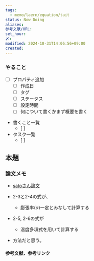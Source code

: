 ```yaml
---
tags:
  - memo/laern/equation/tait
status: Now Doing
aliases: 
参考文献/URL: 
set_hour: 
〆: 
modified: 2024-10-31T14:06:56+09:00
created: 
---
```


### やること
- [ ] プロパティ追加
	- [ ] 作成日
	- [ ] タグ
	- [ ] ステータス
	- [ ] 設定時間
	- [ ] 何について書くかまず概要を書く
- 書くこと一覧
	- [ ] 
- タスク一覧
	- [ ] 
## 本題
### 論文メモ
- [satoさん論文](file:///C:/Users/sg_sa/OneDrive%20-%20%E6%9D%B1%E5%8C%97%E5%B7%A5%E6%A5%AD%E5%A4%A7%E5%AD%A6/PDF_Sync/PDF%E3%81%94%E3%81%A3%E3%81%9F%E7%85%AE/%E4%BD%90%E8%97%A4%E7%A0%94%E7%A9%B6%E5%AE%A4(%E5%8F%96%E3%82%8A%E6%89%B1%E3%81%84%E6%B3%A8%E6%84%8F)/18_%E4%BD%90%E8%97%A4%E7%A0%94%E7%A9%B6%E5%AE%A4_%E4%BD%90%E8%97%A4%E5%95%93.pdf)

- 2-3と2-4の式が、
	- 膨張率($\alpha$)一定とみなして計算する
- 2-5, 2-6の式が
	- 温度多項式を用いて計算する

- 方法だと思う。
#### 参考文献、参考リンク